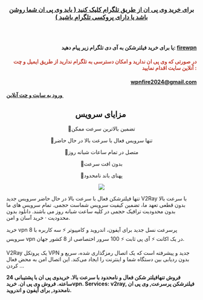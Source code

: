 <h3 style="text-align:center"><a href="https://t.me/Firewpn" rel="nofollow">برای خرید وی پی ان از طریق تلگرام کلیک کنید ( باید وی پی ان شما روشن باشد یا دارای پروکسی تلگرام باشید )</a></h3>

<h3 style="text-align:center"><strong>&nbsp;</strong></h3>

<h4 style="text-align:right">یا برای خرید فیلترشکن به آی دی تلگرام زیر پیام دهید: <a href="https://t.me/Firewpn" rel="nofollow">firewpn</a></h4>

<h4 style="text-align:right"><strong><span style="color:#c0392b">&nbsp;در صورتی که وی پی ان ندارید و امکان دسترسی به تلگرام ندارید از طریق ایمیل و چت آنلاین سایت اقدام نمایید :</span></strong></h4>

<h4 style="text-align:right"><a href="mailto:wpnfire2024@gmail.com">wpnfire2024@gmail.com</a></h4>

<p><a href="https://fireads.shop"><strong>ورود به سایت و چت آنلاین&nbsp;</strong></a></p>

<h2 style="text-align:center"><strong>مزایای سرویس&nbsp;</strong></h2>

<p style="text-align:center">🔵تضمین بالاترین سرعت ممکن</p>

<p style="text-align:center">🔵تنها سرویس فعال با سرعت بالا در حال حاضر</p>

<p style="text-align:center">🔵متصل در تمام ساعات شبانه روز</p>

<p style="text-align:center">🔵بدون افت سرعت</p>

<p style="text-align:center">🔵پهنای باند نامحدود</p>

<p style="text-align:center"><a href="https://i.postimg.cc/nrhh4qCN/what-is-a-vpn.jpg" rel="noopener noreferrer nofollow" target="_blank"><img src="https://i.postimg.cc/nrhh4qCN/what-is-a-vpn.jpg" /></a></p>

<p>تنها فیلترشکن فعال با سرعت بالا در حال حاضر سرویس جدید V2Ray با سرعت بالا بدون قطعی تعهد ما، تضمین کیفیت سرویس شماست حجمی. تمام سرویس&zwnj; های ما بدون محدودیت ترافیک حجمی در کلیه ساعت شبانه روز می&zwnj; باشند. دانلود بدون محدودیت &middot; خرید آسان و امن.</p>

<p>خرید vpn پرسرعت نسل جدید برای آیفون، اندروید و کامپیوتر ⚡ سه کاربره با 8 سرویس vpn در یک اکانت ⚡ آی پی ثابت ⚡ 100 سرور اختصاصی از 8 کشور جهان.</p>

<p>V2Ray یک پروتکل VPN جدید و پیشرفته است که یک اتصال رمزگذاری شده، سریع و بدون ردیابی بین دستگاه شما و اینترنت را ایجاد می&zwnj;کند. این اتصال امن به محض فعال کردن ...</p>

<p><strong>فروش تنهافیلتر شکن فعال و نامحدود با سرعت بالا. خریدوی پی ان با پشتیبانی 24 ساعته. فروش وی پی ان. خریدvpn. Services: v2ray, فیلترشکن پرسرعت, وی پی ان نامحدود, برای آیفون و اندروید.</strong></p>

<p>&nbsp; <!-- Google tag (gtag.js) --></p>
